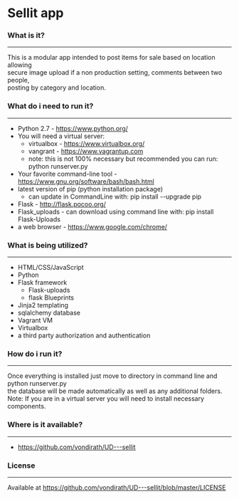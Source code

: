 # Sellit app

### What is it?
---------------
This is a modular app intended to post items for sale based on location allowing  
secure image upload if a non production setting, comments between two people,  
posting by category and location.  

### What do i need to run it?
---------------
* Python 2.7 - https://www.python.org/
* You will need a virtual server:
  * virtualbox - https://www.virtualbox.org/
  * vangrant - https://www.vagrantup.com
  * note: this is not 100% necessary but recommended you can run: python runserver.py
* Your favorite command-line tool - https://www.gnu.org/software/bash/bash.html
* latest version of pip (python installation package)
    * can update in CommandLine with: pip install --upgrade pip
* Flask - http://flask.pocoo.org/
* Flask_uploads - can download using command line with: pip install Flask-Uploads
* a web browser - https://www.google.com/chrome/

### What is being utilized?
---------------
* HTML/CSS/JavaScript
* Python
* Flask framework
    * Flask-uploads
    * flask Blueprints
* Jinja2 templating
* sqlalchemy database
* Vagrant VM
* Virtualbox
* a third party authorization and authentication

### How do i run it?
---------------
Once everything is installed just move to directory in command line and  
python runserver.py  
the database will be made automatically as well as any additional folders.
Note: If you are in a virtual server you will need to install necessary components.

### Where is it available?
---------------
* https://github.com/vondirath/UD---sellit

### License
---------------
Available at https://github.com/vondirath/UD---sellit/blob/master/LICENSE
